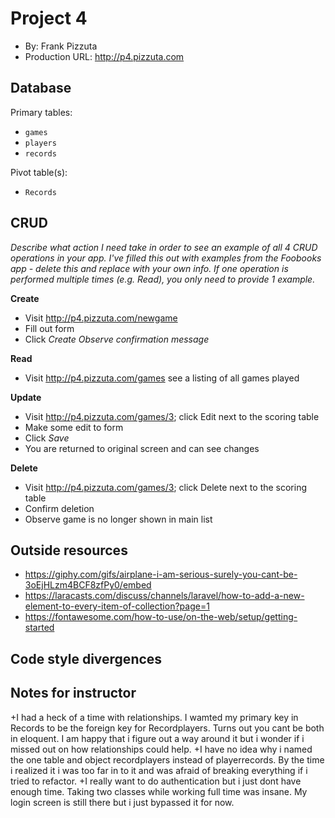 # Project 4
+ By: Frank Pizzuta
+ Production URL: <http://p4.pizzuta.com>

## Database

Primary tables:
  + `games`
  + `players`
  + `records`
  
Pivot table(s):
  + `Records`


## CRUD
*Describe what action I need take in order to see an example of all 4 CRUD operations in your app. I've filled this out with examples from the Foobooks app - delete this and replace with your own info. If one operation is performed multiple times (e.g. Read), you only need to provide 1 example.*

__Create__
  + Visit <http://p4.pizzuta.com/newgame>
  + Fill out form
  + Click *Create*
  *Observe confirmation message*
  
__Read__
  + Visit <http://p4.pizzuta.com/games> see a listing of all games played
  
__Update__
  + Visit <http://p4.pizzuta.com/games/3>; click Edit next to the scoring table
  + Make some edit to form
  + Click *Save*
  + You are returned to original screen and can see changes
  
__Delete__
  + Visit <http://p4.pizzuta.com/games/3>; click Delete next to the scoring table
  + Confirm deletion
  + Observe game is no longer shown in main list

## Outside resources
+ <https://giphy.com/gifs/airplane-i-am-serious-surely-you-cant-be-3oEjHLzm4BCF8zfPy0/embed>
+ <https://laracasts.com/discuss/channels/laravel/how-to-add-a-new-element-to-every-item-of-collection?page=1>
+ <https://fontawesome.com/how-to-use/on-the-web/setup/getting-started>

## Code style divergences

## Notes for instructor
+I had a heck of a time with relationships. I wamted my primary key in Records to be the foreign key for Recordplayers. Turns out you cant be both in eloquent. I am happy that i figure out a way around it but i wonder if i missed out on how relationships could help.
+I have no idea why i named the one table and object recordplayers instead of playerrecords. By the time i realized it i was too far in to it and was afraid of breaking everything if i tried to refactor. 
+I really want to do authentication but i just dont have enough time. Taking two classes while working full time was insane. My login screen is still there but i just bypassed it for now.

